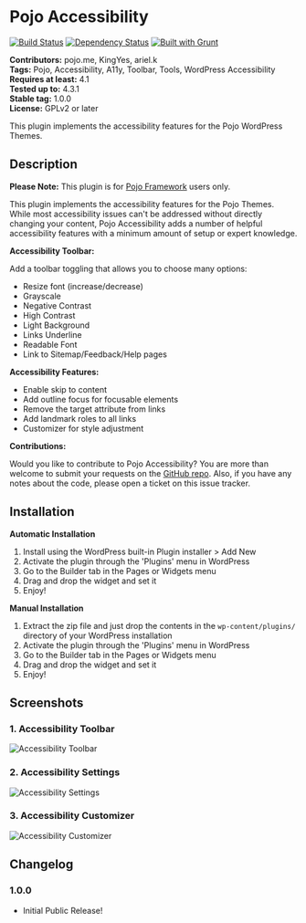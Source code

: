 # Pojo Accessibility #
[![Build Status](https://travis-ci.org/pojome/pojo-accessibility.svg?branch=master)](https://travis-ci.org/pojome/pojo-accessibility) [![Dependency Status](https://david-dm.org/pojome/pojo-accessibility/dev-status.svg)](https://david-dm.org/pojome/pojo-accessibility#info=devDependencies) [![Built with Grunt](https://cdn.gruntjs.com/builtwith.png)](http://gruntjs.com/)

**Contributors:** pojo.me, KingYes, ariel.k  
**Tags:** Pojo, Accessibility, A11y, Toolbar, Tools, WordPress Accessibility  
**Requires at least:** 4.1  
**Tested up to:** 4.3.1  
**Stable tag:** 1.0.0  
**License:** GPLv2 or later  

This plugin implements the accessibility features for the Pojo WordPress Themes.

## Description ##

**Please Note:** This plugin is for [Pojo Framework][1] users only.

This plugin implements the accessibility features for the Pojo Themes. While most accessibility issues can't be addressed without directly changing your content, Pojo Accessibility adds a number of helpful accessibility features with a minimum amount of setup or expert knowledge.

<strong>Accessibility Toolbar:</strong>

Add a toolbar toggling that allows you to choose many options:

* Resize font (increase/decrease)
* Grayscale
* Negative Contrast
* High Contrast
* Light Background
* Links Underline
* Readable Font
* Link to Sitemap/Feedback/Help pages

<strong>Accessibility Features:</strong>

* Enable skip to content
* Add outline focus for focusable elements
* Remove the target attribute from links
* Add landmark roles to all links
* Customizer for style adjustment

**Contributions:**

Would you like to contribute to Pojo Accessibility? You are more than welcome to submit your requests on the [GitHub repo][2]. Also, if you have any notes about the code, please open a ticket on this issue tracker.

[1]: http://pojo.me/?utm_source=wp-repo&utm_medium=link&utm_campaign=a11y
[2]: https://github.com/pojome/pojo-accessibility


## Installation ##

**Automatic Installation**

1. Install using the WordPress built-in Plugin installer > Add New
1. Activate the plugin through the 'Plugins' menu in WordPress
1. Go to the Builder tab in the Pages or Widgets menu
1. Drag and drop the widget and set it
1. Enjoy!

**Manual Installation**

1. Extract the zip file and just drop the contents in the <code>wp-content/plugins/</code> directory of your WordPress installation
1. Activate the plugin through the 'Plugins' menu in WordPress
1. Go to the Builder tab in the Pages or Widgets menu
1. Drag and drop the widget and set it
1. Enjoy!


## Screenshots ##

### 1. Accessibility Toolbar ###
![Accessibility Toolbar](http://s.wordpress.org/extend/plugins/pojo-accessibility/screenshot-1.png)

### 2. Accessibility Settings ###
![Accessibility Settings](http://s.wordpress.org/extend/plugins/pojo-accessibility/screenshot-2.png)

### 3. Accessibility Customizer ###
![Accessibility Customizer](http://s.wordpress.org/extend/plugins/pojo-accessibility/screenshot-3.png)


## Changelog ##

### 1.0.0 ###
* Initial Public Release!